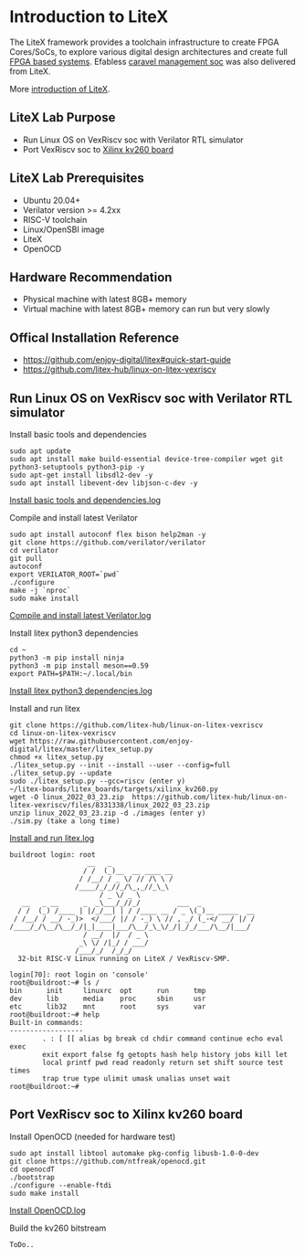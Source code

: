 # Introduction to LiteX
The LiteX framework provides a toolchain infrastructure to create FPGA Cores/SoCs, to explore various digital design architectures and create full [FPGA based systems](https://github.com/enjoy-digital/litex/wiki/Projects). Efabless [caravel management soc](https://github.com/efabless/caravel_mgmt_soc_litex) was also delivered from LiteX.  

More [introduction of LiteX](https://github.com/enjoy-digital/litex#welcome-to-litex).

## LiteX Lab Purpose
* Run Linux OS on VexRiscv soc with Verilator RTL simulator
* Port VexRiscv soc to [Xilinx kv260 board](https://github.com/litex-hub/litex-boards#-boards-list)

## LiteX Lab Prerequisites
* Ubuntu 20.04+
* Verilator version >= 4.2xx
* RISC-V toolchain
* Linux/OpenSBI image
* LiteX 
* OpenOCD

## Hardware Recommendation
* Physical machine with latest 8GB+ memory
* Virtual machine with latest 8GB+ memory can run but very slowly

## Offical Installation Reference
* https://github.com/enjoy-digital/litex#quick-start-guide
* https://github.com/litex-hub/linux-on-litex-vexriscv

## Run Linux OS on VexRiscv soc with Verilator RTL simulator

Install basic tools and dependencies
```
sudo apt update
sudo apt install make build-essential device-tree-compiler wget git python3-setuptools python3-pip -y
sudo apt-get install libsdl2-dev -y
sudo apt install libevent-dev libjson-c-dev -y
```
[Install basic tools and dependencies.log](https://github.com/bol-edu/litex-lab/files/11359134/Install.basic.tools.and.dependencies.log)

Compile and install latest Verilator
```
sudo apt install autoconf flex bison help2man -y
git clone https://github.com/verilator/verilator
cd verilator
git pull
autoconf
export VERILATOR_ROOT=`pwd`
./configure
make -j `nproc`
sudo make install
```
[Compile and install latest Verilator.log](https://github.com/bol-edu/litex-lab/files/11359135/Compile.and.install.latest.Verilator.log)
 
Install litex python3 dependencies
```
cd ~
python3 -m pip install ninja
python3 -m pip install meson==0.59
export PATH=$PATH:~/.local/bin
```
[Install litex python3 dependencies.log](https://github.com/bol-edu/litex-lab/files/11359136/Install.litex.python3.dependencies.log)

Install and run litex
```
git clone https://github.com/litex-hub/linux-on-litex-vexriscv
cd linux-on-litex-vexriscv
wget https://raw.githubusercontent.com/enjoy-digital/litex/master/litex_setup.py
chmod +x litex_setup.py
./litex_setup.py --init --install --user --config=full
./litex_setup.py --update
sudo ./litex_setup.py --gcc=riscv (enter y)
~/litex-boards/litex_boards/targets/xilinx_kv260.py
wget -O linux_2022_03_23.zip  https://github.com/litex-hub/linux-on-litex-vexriscv/files/8331338/linux_2022_03_23.zip
unzip linux_2022_03_23.zip -d ./images (enter y)
./sim.py (take a long time)
```
[Install and run litex.log](https://github.com/bol-edu/litex-lab/files/11359202/Install.and.run.litex.log)

```console
buildroot login: root
                   __   _
                  / /  (_)__  __ ____ __
                 / /__/ / _ \/ // /\ \ /
                /____/_/_//_/\_,_//_\_\
                      / _ \/ _ \
   __   _ __      _  _\___/_//_/         ___  _
  / /  (_) /____ | |/_/__| | / /____ __ / _ \(_)__ _____  __
 / /__/ / __/ -_)>  </___/ |/ / -_) \ // , _/ (_-</ __/ |/ /
/____/_/\__/\__/_/|_|____|___/\__/_\_\/_/|_/_/___/\__/|___/
                  / __/  |/  / _ \
                 _\ \/ /|_/ / ___/
                /___/_/  /_/_/
  32-bit RISC-V Linux running on LiteX / VexRiscv-SMP.

login[70]: root login on 'console'
root@buildroot:~# ls /
bin      init     linuxrc  opt      run      tmp
dev      lib      media    proc     sbin     usr
etc      lib32    mnt      root     sys      var
root@buildroot:~# help
Built-in commands:
------------------
        . : [ [[ alias bg break cd chdir command continue echo eval exec
        exit export false fg getopts hash help history jobs kill let
        local printf pwd read readonly return set shift source test times
        trap true type ulimit umask unalias unset wait
root@buildroot:~#
```
## Port VexRiscv soc to Xilinx kv260 board

Install OpenOCD (needed for hardware test)
```
sudo apt install libtool automake pkg-config libusb-1.0-0-dev
git clone https://github.com/ntfreak/openocd.git
cd openocdT
./bootstrap
./configure --enable-ftdi
sudo make install
```
[Install OpenOCD.log](https://github.com/bol-edu/litex-lab/files/11359212/Install.OpenOCD.log)

Build the kv260 bitstream
```
ToDo..
```

